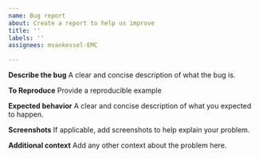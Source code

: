 ```yaml
---
name: Bug report
about: Create a report to help us improve
title: ''
labels: ''
assignees: mvankessel-EMC

---
```


**Describe the bug**
A clear and concise description of what the bug is.

**To Reproduce**
Provide a reproducible example

**Expected behavior**
A clear and concise description of what you expected to happen.

**Screenshots**
If applicable, add screenshots to help explain your problem.

**Additional context**
Add any other context about the problem here.
